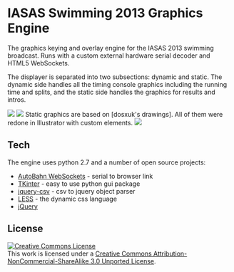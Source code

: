 IASAS Swimming 2013 Graphics Engine
=========


The graphics keying and overlay engine for the IASAS 2013 swimming broadcast. Runs with a custom external hardware serial decoder and HTML5 WebSockets.

The displayer is separated into two subsections: dynamic and static. The dynamic side handles all the timing console graphics including the running time and splits, and the static side handles the graphics for results and intros. 

<img src='http://static.xyk2maker.com/github/iasas_swimming_2013/gui_sample.png'/>
<img src='http://static.xyk2maker.com/github/iasas_swimming_2013/readme_sample.png'/>
Static graphics are based on [dosxuk's drawings]. All of them were redone in Illustrator with custom elements.
<img src='http://static.xyk2maker.com/github/iasas_swimming_2013/race_example.jpg'/>


Tech
-----------
The engine uses python 2.7 and a number of open source projects:

* [AutoBahn WebSockets] - serial to browser link
* [TKinter] - easy to use python gui package
* [jquery-csv] - csv to jquery object parser
* [LESS] - the dynamic css language
* [jQuery]


<!-- Installation
--------------
1. Clone the repo
2. `cd dillinger`
3. `npm i`
4. `mkdir -p public/files`
5. `mkdir -p public/files/md && mkdir -p public/files/html`
6. `sudo node app`
-->

License
-
<a rel="license" href="http://creativecommons.org/licenses/by-nc-sa/3.0/deed.en_US"><img alt="Creative Commons License" style="border-width:0;" src="http://static.xyk2maker.com/github/iasas_swimming_2013/cc_a_nc_sa.png" /></a><br />This work is licensed under a <a rel="license" href="http://creativecommons.org/licenses/by-nc-sa/3.0/deed.en_US">Creative Commons Attribution-NonCommercial-ShareAlike 3.0 Unported License</a>.

  [AutoBahn WebSockets]: http://autobahn.ws/
  [TKinter]: http://wiki.python.org/moin/TkInter
  [jquery-csv]: http://code.google.com/p/jquery-csv/
  [LESS]: https://github.com/cloudhead/less.js
  [jQuery]: http://jquery.com  
  [dosxuk's drawings]: http://www.tvforum.co.uk/thegallery/updated-obs-graphics-38432/
    